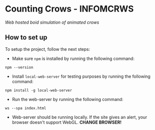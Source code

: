 # Counting Crows - INFOMCRWS
*Web hosted boid simulation of animated crows*

## How to set up

To setup the project, follow the next steps:

- Make sure ```npm``` is installed by running the following command:
```
npm --version
```

- Install ```local-web-server``` for testing purposes by running the following command:
```
npm install -g local-web-server
```

- Run the web-server by running the following command:
```
ws --spa index.html
```

- Web-server should be running locally.
    If the site gives an alert, your browser doesn't support WebGL. **CHANGE BROWSER!**